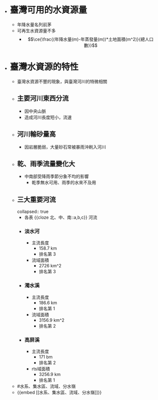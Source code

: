 - # 臺灣可用的水資源量
	- 年降水量名列前茅
	- 可再生水資源量不多
		- $$\ce{\frac{(年降水量(m)-年蒸發量(m))*土地面積(m^2)}{總人口數}}$$
- # 臺灣水資源的特性
	- 臺灣水資源不豐的現象，與臺灣河川的特微相關
	- ## 主要河川東西分流
		- 因中央山脈
		- 造成河川長度短小，流速
	- ## 河川輸砂量高
		- 因岩層脆弱，大量砂石常被暴雨沖刷入河川
	- ## 乾、雨季流量變化大
		- 中南部受降雨季節分象不均的影響
			- 乾季無水可用、雨季的水來不及用
	- ## 三大重要河流
	  collapsed:: true
		- 各表 {{cloze 北、中、南::a,b,c}} 河流
		- ### 淡水河
			- 主流長度
				- 158.7 km
				- 排名第 3
			- 流域面積
				- 2726 km^2
				- 排名第 3
		- ### 濁水溪
			- 主流長度
				- 186.6 km
				- 排名第 1
			- 流域面積
				- 3156.9 km^2
				- 排名第 2
		- ### 高屏溪
			- 主流長度
				- 171 bm
				- 排名第 2
			- rts域面積
				- 3256.9 km
				- 排名第 1
	- #水系、集水區、流域、分水嶺
	- {{embed [[水系、集水區、流域、分水嶺]]}}